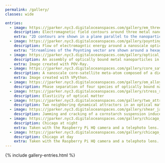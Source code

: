 ```yaml
---
permalink: /gallery/
classes: wide

entries:
  - image: https://jparker.nyc3.digitaloceanspaces.com/gallery/em_three_np_contours.png
    description: Electromagnetic field contours around three metal nanoparticles
    extra: "2D contours are shown in a plane parallel to the nanoparticles. A 3D contour shows the shape of the high intensity field just outside the surfaces of the nanoparticles. Image created with Paraview."
  - image: https://jparker.nyc3.digitaloceanspaces.com/gallery/poynting_flow_optical_matter_machine.png
    description: Flow of electromagntic energy around a nanoscale optical matter machine
    extra: "Streamlines of the Poynting vector are shown around a hexagonal nanoparticle array composed of seven metal nanoparticles. The incident light is circularly polarized, generating a flow of electromagntic energy around the array that can be utilized to create a nanoscale machine. Reproduced from the paper [Optical matter machines: angular momentum conversion by collective modes in optically bound nanoparticle arrays](https://doi.org/10.1364/OPTICA.396147)."
  - image: https://jparker.nyc3.digitaloceanspaces.com/gallery/optical_matter_ray_traced.png
    description: An assembly of optically bound metal nanoparticles in a tightly focused laser beam
    extra: Image created with POV-Ray.
  - image: https://jparker.nyc3.digitaloceanspaces.com/gallery/core_satellite_transparent.png
    description: A nanoscale core-satellite meta-atom composed of a dielectric core decorated with silver nanoparticles
    extra: Image created with VPython.
  - image: https://jparker.nyc3.digitaloceanspaces.com/gallery/om_alloy.png
    description: Phase separation of four species of optically bound nanoparticles
  - image: https://jparker.nyc3.digitaloceanspaces.com/gallery/stress_strain_optical_matter.svg
    description: Elasticity of optical matter
  - image: https://jparker.nyc3.digitaloceanspaces.com/gallery/two_attractor_optical_matter.svg
    description: Two neighboring dynamical attractors in an optical matter strucure
  - image: https://jparker.nyc3.digitaloceanspaces.com/gallery/shear_jamming.png
    description: Jamming and cracking of a cornstarch suspension induced by shear
  - image: https://jparker.nyc3.digitaloceanspaces.com/gallery/chicago_night.jpg
    description: Chicago at night
    extra: Taken with the Raspberry Pi HQ camera and a telephoto lens.
  - image: https://jparker.nyc3.digitaloceanspaces.com/gallery/chicago_day.jpg
    description: Chicago at day
    extra: Taken with the Raspberry Pi HQ camera and a telephoto lens.
---
```


{% include gallery-entries.html %}
